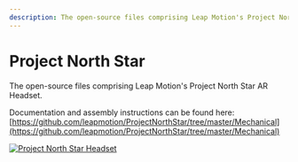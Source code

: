 ```yaml
---
description: The open-source files comprising Leap Motion's Project North Star AR Headset.
---
```


# Project North Star

The open-source files comprising Leap Motion's Project North Star AR Headset.

Documentation and assembly instructions can be found here: [https://github.com/leapmotion/ProjectNorthStar/tree/master/Mechanical](https://github.com/leapmotion/ProjectNorthStar/tree/master/Mechanical)

[![Project North Star Headset](http://blog.leapmotion.com/wp-content/uploads/2018/04/hero-unveil.png)](http://blog.leapmotion.com/northstar/)

